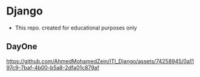 # Django
- This repo. created for educational purposes only
## DayOne

https://github.com/AhmedMohamedZein/ITI_Django/assets/74258945/0a1197c9-7baf-4b00-b5a8-2dfa01c879af

